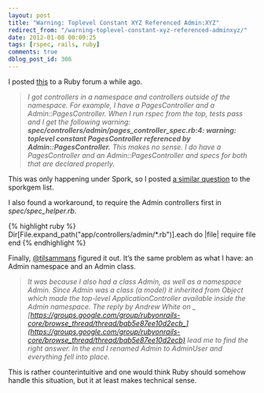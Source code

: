 ```yaml
---
layout: post
title: "Warning: Toplevel Constant XYZ Referenced Admin:XYZ"
redirect_from: "/warning-toplevel-constant-xyz-referenced-adminxyz/"
date: 2012-01-08 00:09:25
tags: [rspec, rails, ruby]
comments: true
dblog_post_id: 306
---
```

I posted [this](https://www.ruby-forum.com/topic/1506818) to a Ruby forum a while ago.

> _I got controllers in a namespace and controllers outside of the namespace. For example, I have a PagesController and a Admin::PagesController. When I run rspec from the top, tests pass and I get the following warning: __spec/controllers/admin/pages_controller_spec.rb:4: warning: toplevel constant PagesController referenced by Admin::PagesController.__ This makes no sense. I do have a PagesController and an Admin::PagesController and specs for both that are declared properly._

This was only happening under Spork, so I posted [a similar question](https://groups.google.com/group/sporkgem/browse_thread/thread/54dfd1e885ad5373) to the sporkgem list.

I also found a workaround, to require the Admin controllers first in _spec/spec_helper.rb_.

{% highlight ruby %}
Dir[File.expand_path("app/controllers/admin/\*.rb")].each do |file|
  require file
end
{% endhighlight %}

Finally, [@tilsammans](https://twitter.com/#!/tilsammans) figured it out. It’s the same problem as what I have: an Admin namespace and an Admin class.

> _It was because I also had a class Admin, as well as a namespace Admin. Since Admin was a class (a model) it inherited from Object which made the top-level ApplicationController available inside the Admin namespace. The reply by Andrew White on _ [_https://groups.google.com/group/rubyonrails-core/browse_thread/thread/bab5e87ee10d2ecb_](https://groups.google.com/group/rubyonrails-core/browse_thread/thread/bab5e87ee10d2ecb)_ lead me to find the right answer. In the end I renamed Admin to AdminUser and everything fell into place._

This is rather counterintuitive and one would think Ruby should somehow handle this situation, but it at least makes technical sense.

